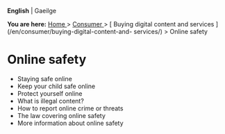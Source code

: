 **English** |  Gaeilge 

**You are here:** [ Home ](/en/) > [ Consumer ](/en/consumer/) > [ Buying
digital content and services ](/en/consumer/buying-digital-content-and-
services/) > Online safety

#  Online safety

  * Staying safe online 
  * Keep your child safe online 
  * Protect yourself online 
  * What is illegal content? 
  * How to report online crime or threats 
  * The law covering online safety 
  * More information about online safety 
